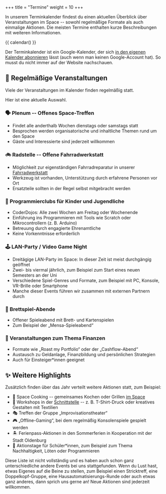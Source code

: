 +++
title = "Termine"
weight = 10
+++

In unserem Terminkalender findest du einen aktuellen Überblick über Veranstaltungen im Space -- sowohl regelmäßige
Formate als auch einmalige Aktionen. Die meisten Termine enthalten kurze Beschreibungen mit weiteren Informationen.

{{ calendar() }}

Der Terminkalender ist ein Google-Kalender, der sich
[in den eigenen Kalender abonnieren](https://www.google.com/calendar/ical/markusframer%40gmail.com/public/basic.ics)
lässt (auch wenn man keinen Google-Account hat). So musst du nicht immer auf der
Website nachschauen.

## 🔁 Regelmäßige Veranstaltungen

Viele der Veranstaltungen im Kalender finden regelmäßig statt.

Hier ist eine aktuelle Auswahl.

### 🗣 Plenum -- Offenes Space-Treffen

* Findet alle anderthalb Wochen dienstags oder samstags statt
* Besprochen werden organisatorische und inhaltliche Themen rund um den Space
* Gäste und Interessierte sind jederzeit willkommen

### 🚲 Radstelle -- Offene Fahrradwerkstatt

* Möglichkeit zur eigenständigen Fahrradreparatur in unserer [Fahrradwerkstatt](@/spacewalk/radstelle.md)
* Werkzeug ist vorhanden, Unterstützung durch erfahrene Personen vor Ort
* Ersatzteile sollten in der Regel selbst mitgebracht werden

### 👾 Programmierclubs für Kinder und Jugendliche

* CoderDojos: Alle zwei Wochen am Freitag oder Wochenende
* Einführung ins Programmieren mit Tools wie Scratch oder Mikrocontrollern (z. B. Arduino)
* Betreuung durch engagierte Ehrenamtliche
* Keine Vorkenntnisse erforderlich

### 🕹 LAN-Party / Video Game Night

* Dreitägige LAN-Party im Space: In dieser Zeit ist meist durchgängig geöffnet
* Zwei- bis viermal jährlich, zum Beispiel zum Start eines neuen Semesters an der Uni
* Verschiedene Spiel-Genres und Formate, zum Beispiel mit PC, Konsole, VR-Brille
  oder Smartphone
* Manche dieser Events führen wir zusammen mit externen Partnern durch

### 🎲 Brettspiel-Abende

* Offener Spieleabend mit Brett- und Kartenspielen
* Zum Beispiel der „Mensa-Spieleabend“

### 💸 Veranstaltungen zum Thema Finanzen

* Formate wie „Roast my Portfolio“ oder der „Cashflow-Abend“
* Austausch zu Geldanlage, Finanzbildung und persönlichen Strategien
* Auch für Einsteiger*innen geeignet

## ✨ Weitere Highlights

Zusätzlich finden über das Jahr verteilt weitere Aktionen statt, zum Beispiel:

* 🍳 Space Cooking -- gemeinsames Kochen oder Grillen [im Space](@/spacewalk/kueche.md)
* 🧶 Workshops in der [Schnittstelle](@/spacewalk/schnittstelle.md) -- z. B. T-Shirt-Druck oder kreatives Gestalten mit
  Textilien
* 🎭 Treffen der Gruppe „Improvisationstheater“
* 🎮 „Offline-Gaming“, bei dem regelmäßig Konsolenspiele gespielt werden
* 🏝️ Ferienpass-Aktionen in den Sommerferien in Kooperation mit der Stadt Oldenburg
* 🏫 Aktionstage für Schüler*innen, zum Beispiel zum Thema Nachhaltigkeit, Löten oder Programmieren

Diese Liste ist nicht vollständig und es haben auch schon ganz unterschiedliche
andere Events bei uns stattgefunden. Wenn du Lust hast, etwas Eigenes auf die
Beine zu stellen, zum Beispiel einen Stricktreff, eine Doppelkopf-Gruppe, eine
Hausautomatisierungs-Runde oder auch etwas ganz anderes, dann sprich uns gerne
an! Neue Aktionen sind jederzeit willkommen.
